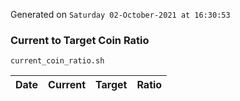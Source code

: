 Generated on `Saturday 02-October-2021 at 16:30:53`

### Current to Target Coin Ratio
`current_coin_ratio.sh`

Date|Current|Target|Ratio
---|---|---|---
